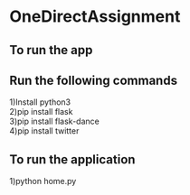 # OneDirectAssignment<br>
## To run the app<br>
## Run the following commands<br>
1)Install python3<br>
2)pip install flask<br>
3)pip install flask-dance<br>
4)pip install twitter<br>
## To run the application 
1)python home.py
